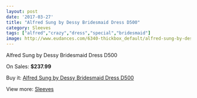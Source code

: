 ```yaml
---
layout: post
date: '2017-03-27'
title: "Alfred Sung by Dessy Bridesmaid Dress D500"
category: Sleeves
tags: ["alfred","crazy","dress","special","bridesmaid"]
image: http://www.eudances.com/6340-thickbox_default/alfred-sung-by-dessy-bridesmaid-dress-d500.jpg
---
```

Alfred Sung by Dessy Bridesmaid Dress D500

On Sales: **$237.99**
<a href="https://www.eudances.com/en/sleeves/2297-alfred-sung-by-dessy-bridesmaid-dress-d500.html"><amp-img layout="responsive" width="600" height="600" src="//www.eudances.com/6340-thickbox_default/alfred-sung-by-dessy-bridesmaid-dress-d500.jpg" alt="Alfred Sung by Dessy Bridesmaid Dress D500 0" /></a>
<a href="https://www.eudances.com/en/sleeves/2297-alfred-sung-by-dessy-bridesmaid-dress-d500.html"><amp-img layout="responsive" width="600" height="600" src="//www.eudances.com/6341-thickbox_default/alfred-sung-by-dessy-bridesmaid-dress-d500.jpg" alt="Alfred Sung by Dessy Bridesmaid Dress D500 1" /></a>

Buy it: [Alfred Sung by Dessy Bridesmaid Dress D500](https://www.eudances.com/en/sleeves/2297-alfred-sung-by-dessy-bridesmaid-dress-d500.html "Alfred Sung by Dessy Bridesmaid Dress D500")

View more: [Sleeves](https://www.eudances.com/en/26-sleeves "Sleeves")